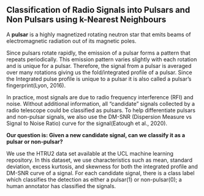 ## Classification of Radio Signals into Pulsars and Non Pulsars using k-Nearest Neighbours


A **pulsar** is a highly magnetized rotating neutron star that emits beams of electromagnetic radiation out of its magnetic poles.

Since pulsars rotate rapidly, the emission of a pulsar forms a pattern that repeats periodically. This emission pattern varies slightly with each rotation and is unique for a pulsar. Therefore, the signal from a pulsar is averaged over many rotations giving us the fold/integrated profile of a pulsar. Since the Integrated pulse profile is unique to a pulsar it is also called a pulsar’s fingerprint(Lyon, 2016).

In practice, most signals are due to radio frequency interference (RFI) and noise. Without additional information, all “candidate” signals collected by a radio telescope could be classified as pulsars. To help differentiate pulsars and non-pulsar signals, we also use the DM-SNR (Dispersion Measure vs Signal to Noise Ratio) curve for the signal(Eatough et al., 2020).

**Our question is: Given a new candidate signal, can we classify it as a pulsar or non-pulsar?**

We use the HTRU2 data set available at the UCL machine learning repository. In this dataset, we use characteristics such as mean, standard deviation, excess kurtosis, and skewness for both the integrated profile and DM-SNR curve of a signal. For each candidate signal, there is a class label which classifies the detection as either a pulsar(1) or non-pulsar(0); a human annotator has classified the signals.
